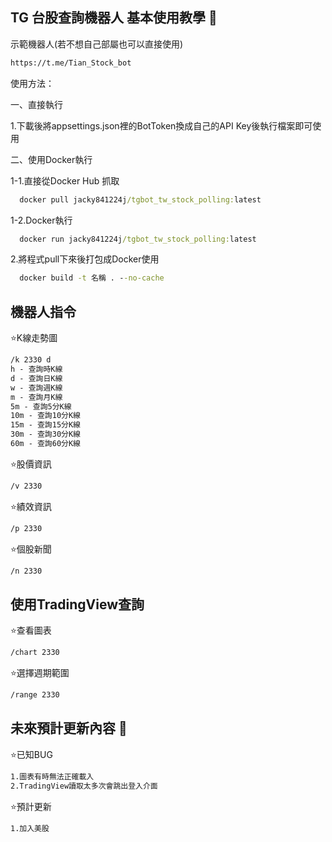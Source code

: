 ## TG 台股查詢機器人 基本使用教學  :memo:

示範機器人(若不想自己部屬也可以直接使用)

```cmd
https://t.me/Tian_Stock_bot
```

使用方法：

一、直接執行

1.下載後將appsettings.json裡的BotToken換成自己的API Key後執行檔案即可使用

二、使用Docker執行

1-1.直接從Docker Hub 抓取 
```cmd
  docker pull jacky841224j/tgbot_tw_stock_polling:latest

```
1-2.Docker執行
```cmd
  docker run jacky841224j/tgbot_tw_stock_polling:latest
```

2.將程式pull下來後打包成Docker使用
```cmd
  docker build -t 名稱 . --no-cache
```

## 機器人指令

⭐️K線走勢圖
```cmd
/k 2330 d
h - 查詢時K線
d - 查詢日K線
w - 查詢週K線
m - 查詢月K線
5m - 查詢5分K線
10m - 查詢10分K線
15m - 查詢15分K線
30m - 查詢30分K線
60m - 查詢60分K線
```
⭐️股價資訊
```cmd
/v 2330 
```
⭐️績效資訊
```cmd
/p 2330 
```
⭐️個股新聞
```cmd
/n 2330
```

## 使用TradingView查詢

⭐️查看圖表
```cmd
/chart 2330
```

⭐️選擇週期範圍
```cmd
/range 2330
```

## 未來預計更新內容 📝

⭐️已知BUG
```cmd
1.圖表有時無法正確載入
2.TradingView讀取太多次會跳出登入介面
```
⭐️預計更新
```cmd
1.加入美股
```
